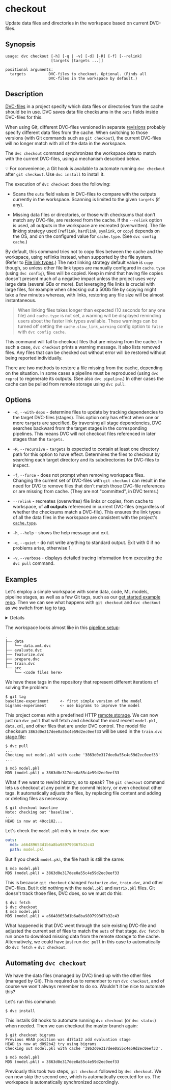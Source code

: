 # checkout

Update data files and directories in the <abbr>workspace</abbr> based on current
DVC-files.

## Synopsis

```usage
usage: dvc checkout [-h] [-q | -v] [-d] [-R] [-f] [--relink]
                    [targets [targets ...]]

positional arguments:
  targets          DVC-files to checkout. Optional. (Finds all
                   DVC-files in the workspace by default.)
```

## Description

[DVC-files](/doc/user-guide/dvc-file-format) in a <abbr>project</abbr> specify
which data files or directories from the <abbr>cache</abbr> should be in use.
DVC saves data file checksums in the `outs` fields inside DVC-files for this.

When using Git, different DVC-files versioned in separate
[revisions](https://git-scm.com/book/en/v2/Git-Internals-Git-References)
probably specify different data files from the cache. When switching to those
versions (with Git commands such as `git checkout`), the current DVC-files will
no longer match with all of the data in the <abbr>workspace</abbr>.

The `dvc checkout` command synchronizes the workspace data to match with the
current DVC-files, using a mechanism described below.

💡 For convenience, a Git hook is available to automate running `dvc checkout`
after `git checkout`. Use `dvc install` to install it.

The execution of `dvc checkout` does the following:

- Scans the `outs` field values in DVC-files to compare with the
  <abbr>outputs</abbr> currently in the <abbr>workspace</abbr>. Scanning is
  limited to the given `targets` (if any).

- Missing data files or directories, or those with checksums that don't match
  any DVC-file, are restored from the cache. If the `--relink` option is used,
  all <abbr>outputs</abbr> in the workspace are recreated (overwritten). The
  file linking strategy used (`reflink`, `hardlink`, `symlink`, or `copy`)
  depends on the OS, and on the configured value for `cache.type`. (See
  `dvc config cache`.)

By default, this command tries not to copy files between the cache and the
workspace, using reflinks instead, when supported by the file system. (Refer to
[File link types](/doc/user-guide/large-dataset-optimization#file-link-types-for-the-dvc-cache).)
The next linking strategy default value is `copy` though, so unless other file
link types are manually configured in `cache.type` (using `dvc config`), files
will be copied. Keep in mind that having file copies doesn't present much of a
negative impact unless the project uses very large data (several GBs or more).
But leveraging file links is crucial with large files, for example when checking
out a 50Gb file by copying might take a few minutes whereas, with links,
restoring any file size will be almost instantaneous.

> When linking files takes longer than expected (10 seconds for any one file)
> and `cache.type` is not set, a warning will be displayed reminding users about
> the faster link types available. These warnings can be turned off setting the
> `cache.slow_link_warning` config option to `false` with `dvc config cache`.

This command will fail to checkout files that are missing from the cache. In
such a case, `dvc checkout` prints a warning message. It also lists removed
files. Any files that can be checked out without error will be restored without
being reported individually.

There are two methods to restore a file missing from the cache, depending on the
situation. In some cases a pipeline must be reproduced (using `dvc repro`) to
regenerate its outputs. (See also `dvc pipeline`.) In other cases the cache can
be pulled from remote storage using `dvc pull`.

## Options

- `-d`, `--with-deps` - determine files to update by tracking dependencies to
  the target DVC-files (stages). This option only has effect when one or more
  `targets` are specified. By traversing all stage dependencies, DVC searches
  backward from the target stages in the corresponding pipelines. This means DVC
  will not checkout files referenced in later stages than the `targets`.

- `-R`, `--recursive` - `targets` is expected to contain at least one directory
  path for this option to have effect. Determines the files to checkout by
  searching each target directory and its subdirectories for DVC-files to
  inspect.

- `-f`, `--force` - does not prompt when removing workspace files. Changing the
  current set of DVC-files with `git checkout` can result in the need for DVC to
  remove files that don't match those DVC-file references or are missing from
  cache. (They are not "committed", in DVC terms.)

- `--relink` - recreates (overwrites) file links or copies, from cache to
  workspace, of **all <abbr>outputs</abbr>** referenced in current DVC-files
  (regardless of whether the checksums match a DVC-file). This ensures the link
  types of all the data files in the workspace are consistent with the project's
  [`cache.type`](/doc/command-reference/config#cache).

- `-h`, `--help` - shows the help message and exit.

- `-q`, `--quiet` - do not write anything to standard output. Exit with 0 if no
  problems arise, otherwise 1.

- `-v`, `--verbose` - displays detailed tracing information from executing the
  `dvc pull` command.

## Examples

Let's employ a simple <abbr>workspace</abbr> with some data, code, ML models,
pipeline stages, as well as a few Git tags, such as our
[get started example repo](https://github.com/iterative/example-get-started).
Then we can see what happens with `git checkout` and `dvc checkout` as we switch
from tag to tag.

<details>

### Click and expand to setup the project

Start by cloning our example repo if you don't already have it:

```dvc
$ git clone https://github.com/iterative/example-get-started
$ cd example-get-started
```

</details>

The workspace looks almost like in this
[pipeline setup](/doc/tutorials/pipelines):

```dvc
.
├── data
│   └── data.xml.dvc
├── evaluate.dvc
├── featurize.dvc
├── prepare.dvc
├── train.dvc
└── src
    └── <code files here>
```

We have these tags in the repository that represent different iterations of
solving the problem:

```dvc
$ git tag
baseline-experiment     <- first simple version of the model
bigrams-experiment      <- use bigrams to improve the model
```

This project comes with a predefined HTTP
[remote storage](/doc/command-reference/remote). We can now just run `dvc pull`
that will fetch and checkout the most recent `model.pkl`, `data.xml`, and other
files that are under DVC control. The model file checksum
`3863d0e317dee0a55c4e59d2ec0eef33` will be used in the `train.dvc`
[stage file](/doc/command-reference/run):

```dvc
$ dvc pull
...
Checking out model.pkl with cache '3863d0e317dee0a55c4e59d2ec0eef33'
...

$ md5 model.pkl
MD5 (model.pkl) = 3863d0e317dee0a55c4e59d2ec0eef33
```

What if we want to rewind history, so to speak? The `git checkout` command lets
us checkout at any point in the commit history, or even checkout other tags. It
automatically adjusts the files, by replacing file content and adding or
deleting files as necessary.

```dvc
$ git checkout baseline
Note: checking out 'baseline'.
...
HEAD is now at 40cc182...
```

Let's check the `model.pkl` entry in `train.dvc` now:

```yaml
outs:
  md5: a66489653d1b6a8ba989799367b32c43
  path: model.pkl
```

But if you check `model.pkl`, the file hash is still the same:

```dvc
$ md5 model.pkl
MD5 (model.pkl) = 3863d0e317dee0a55c4e59d2ec0eef33
```

This is because `git checkout` changed `featurize.dvc`, `train.dvc`, and other
DVC-files. But it did nothing with the `model.pkl` and `matrix.pkl` files. Git
doesn't track those files, DVC does, so we must do this:

```dvc
$ dvc fetch
$ dvc checkout
$ md5 model.pkl
MD5 (model.pkl) = a66489653d1b6a8ba989799367b32c43
```

What happened is that DVC went through the sole existing DVC-file and adjusted
the current set of files to match the `outs` of that stage. `dvc fetch` is run
once to download missing data from the remote storage to the <abbr>cache</abbr>.
Alternatively, we could have just run `dvc pull` in this case to automatically
do `dvc fetch` + `dvc checkout`.

## Automating `dvc checkout`

We have the data files (managed by DVC) lined up with the other files (managed
by Git). This required us to remember to run `dvc checkout`, and of course we
won't always remember to do so. Wouldn't it be nice to automate this?

Let's run this command:

```dvc
$ dvc install
```

This installs Git hooks to automate running `dvc checkout` (or `dvc status`)
when needed. Then we can checkout the master branch again:

```dvc
$ git checkout bigrams
Previous HEAD position was d171a12 add evaluation stage
HEAD is now at d092b42 try using bigrams
Checking out model.pkl with cache '3863d0e317dee0a55c4e59d2ec0eef33'.

$ md5 model.pkl
MD5 (model.pkl) = 3863d0e317dee0a55c4e59d2ec0eef33
```

Previously this took two steps, `git checkout` followed by `dvc checkout`. We
can now skip the second one, which is automatically executed for us. The
workspace is automatically synchronized accordingly.
